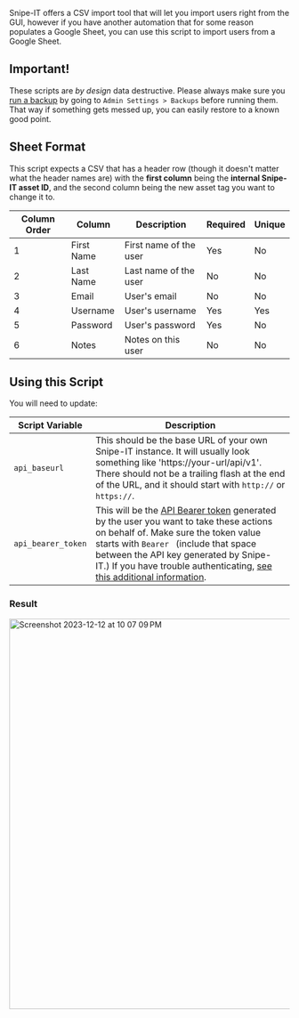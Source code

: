 Snipe-IT offers a CSV import tool that will let you import users right from the GUI, however if you have another automation that for some reason populates a Google Sheet, you can use this script to import users from a Google Sheet.

## Important!

These scripts are *by design* data destructive. Please always make sure you [run a backup](https://snipe-it.readme.io/docs/backups) by going to `Admin Settings > Backups` before running them. That way if something gets messed up, you can easily restore to a known good point.

## Sheet Format

This script expects a CSV that has a header row (though it doesn't matter what the header names are) with the __first column__ being the __internal Snipe-IT asset ID__, and the second column being the new asset tag you want to change it to.

| Column Order | Column     | Description            | Required | Unique |
|--------------|------------|------------------------|----------|-------|
| 1            | First Name | First name of the user | Yes      | No    |
| 2            | Last Name  | Last name of the user  | No       | No    |
| 3            | Email      | User's email           | No       | No    |
| 4            | Username   | User's username        | Yes      | Yes   |
| 5            | Password   | User's password        | Yes      | No    |
| 6            | Notes      | Notes on this user     | No       | No    |

## Using this Script

You will need to update:


| Script Variable    | Description|
|--------------------| ---|
| `api_baseurl`      | This should be the base URL of your own Snipe-IT instance. It will usually look something like 'https://your-url/api/v1'. There should not be a trailing flash at the end of the URL, and it should start with `http://` or `https://`.|
| `api_bearer_token` | This will be the [API Bearer token](https://snipe-it.readme.io/reference/generating-api-tokens) generated by the user you want to take these actions on behalf of. Make sure the token value starts with `Bearer ` (include that space between the API key generated by Snipe-IT.) If you have trouble authenticating, [see this additional information](https://snipe-it.readme.io/reference/authenticating-with-the-api).|

### Result

<img width="702" alt="Screenshot 2023-12-12 at 10 07 09 PM" src="https://gist.github.com/assets/197404/533dbf17-6383-43c0-80ed-7895fc00dfa2">